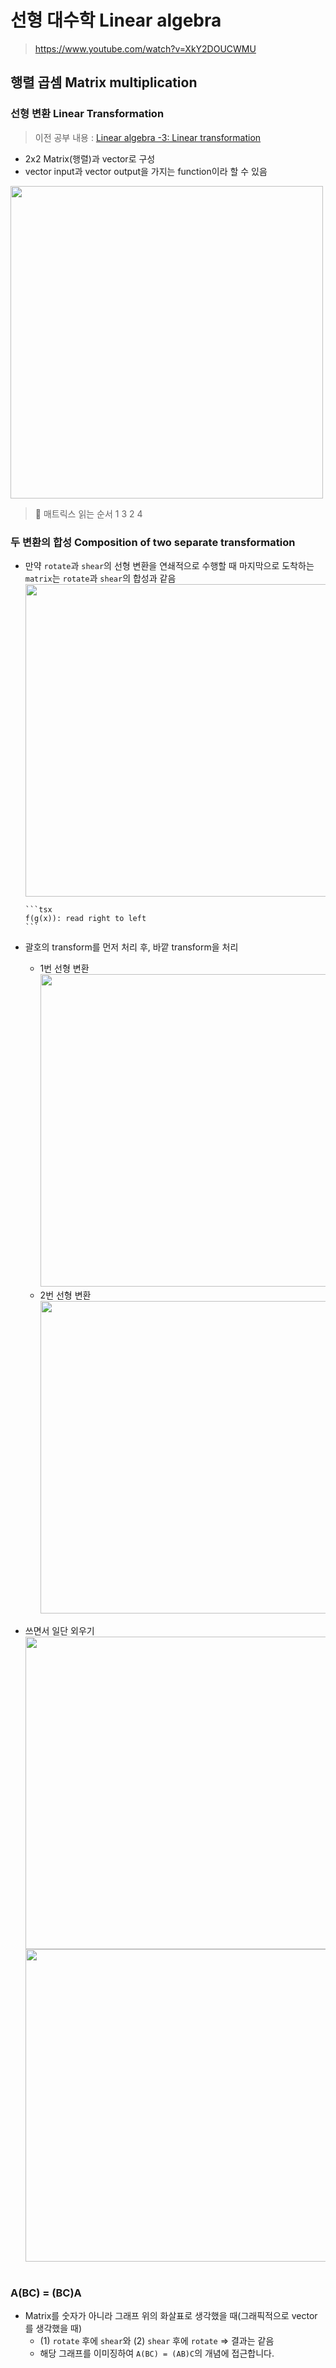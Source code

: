 # 선형 대수학 Linear algebra

> https://www.youtube.com/watch?v=XkY2DOUCWMU

## 행렬 곱셈 Matrix multiplication

### 선형 변환 Linear Transformation

> 이전 공부 내용 : [Linear algebra -3: Linear transformation](https://www.notion.so/Linear-algebra-3-Linear-transformation-9ed4e4b5ec594b7bb5df6f829fa8ed9d?pvs=21)

- 2x2 Matrix(행렬)과 vector로 구성
- vector input과 vector output을 가지는 function이라 할 수 있음

<img src="https://github.com/dusunax/javascript/assets/94776135/ce38b858-ccf6-428e-bb52-799d89130aaa" width="500px" />

> 📎 매트릭스 읽는 순서
> 1 3
> 2 4

### 두 변환의 합성 Composition of two separate transformation

- 만약 `rotate`과 `shear`의 선형 변환을 연쇄적으로 수행할 때
  마지막으로 도착하는 `matrix`는 `rotate`과 `shear`의 합성과 같음  
  <img src="https://github.com/dusunax/javascript/assets/94776135/4d7df921-e755-4306-8a15-35edbaf70bd9" width="500px" />

      ```tsx
      f(g(x)): read right to left
      ```

- 괄호의 transform를 먼저 처리 후, 바깥 transform을 처리
  - 1번 선형 변환  
    <img src="https://github.com/dusunax/javascript/assets/94776135/55fc6512-43c2-4268-81b5-49bcc8344c25" width="500px" />
  - 2번 선형 변환  
    <img src="https://github.com/dusunax/javascript/assets/94776135/a4aac70f-e418-43cf-aaaa-1b277fe0db64" width="500px" />
- 쓰면서 일단 외우기  
  <img src="https://github.com/dusunax/javascript/assets/94776135/296de2af-4fff-42d2-bbc1-cbf85eeb5358" width="500px" />  
  <img src="https://github.com/dusunax/javascript/assets/94776135/1c8ec44c-9f26-43bc-b358-061ddb5b8710" width="500px" />  
  <br />

### A(BC) = (BC)A

- Matrix를 숫자가 아니라 그래프 위의 화살표로 생각했을 때(그래픽적으로 vector를 생각했을 때)
  - (1) `rotate` 후에 `shear`와 (2) `shear` 후에 `rotate` ⇒ 결과는 같음
  - 해당 그래프를 이미징하여 `A(BC) = (AB)C`의 개념에 접근합니다.
